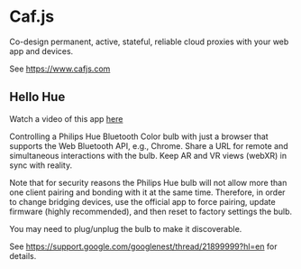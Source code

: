 # Caf.js

Co-design permanent, active, stateful, reliable cloud proxies with your web app and devices.

See https://www.cafjs.com

## Hello Hue

Watch a video of this app [here](https://youtu.be/VwRbf2DOGUk)

Controlling a Philips Hue Bluetooth Color bulb with just a browser that supports the Web Bluetooth API, e.g., Chrome. Share a URL for remote and simultaneous interactions with the bulb. Keep AR and VR views (webXR) in sync with reality.

Note that for security reasons the Philips Hue bulb will not allow more than one client pairing and bonding with it at the same time. Therefore, in order to change bridging devices, use the official app to force pairing, update firmware (highly recommended), and then reset to factory settings the bulb.

You may need to plug/unplug the bulb to make it discoverable.

See https://support.google.com/googlenest/thread/21899999?hl=en for details.
